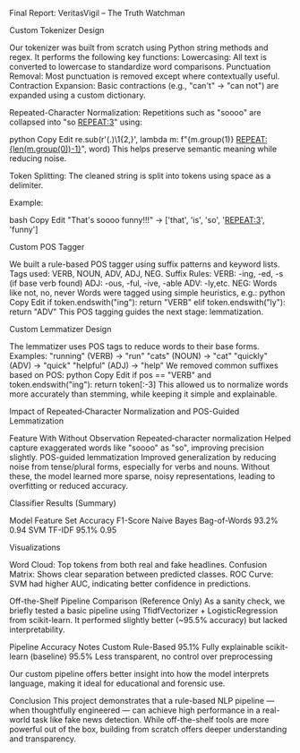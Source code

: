 Final Report: VeritasVigil – The Truth Watchman

 Custom Tokenizer Design
 
Our tokenizer was built from scratch using Python string methods and regex. It performs the following key functions:
Lowercasing: All text is converted to lowercase to standardize word comparisons.
Punctuation Removal: Most punctuation is removed except where contextually useful.
Contraction Expansion: Basic contractions (e.g., "can't" → "can not") are expanded using a custom dictionary.

Repeated-Character Normalization: Repetitions such as "soooo" are collapsed into "so <REPEAT:3>" using:

python
Copy
Edit
re.sub(r'(.)\1{2,}', lambda m: f"{m.group(1)} <REPEAT:{len(m.group(0))-1}>", word)
This helps preserve semantic meaning while reducing noise.

Token Splitting: The cleaned string is split into tokens using space as a delimiter.

Example:

bash
Copy
Edit
"That's soooo funny!!!" → ['that', 'is', 'so', '<REPEAT:3>', 'funny']


 Custom POS Tagger
 
We built a rule-based POS tagger using suffix patterns and keyword lists. Tags used: VERB, NOUN, ADV, ADJ, NEG.
Suffix Rules:
VERB: -ing, -ed, -s (if base verb found)
ADJ: -ous, -ful, -ive, -able
ADV: -ly,etc.
NEG: Words like not, no, never
Words were tagged using simple heuristics, e.g.:
python
Copy
Edit
if token.endswith("ing"): return "VERB"
elif token.endswith("ly"): return "ADV"
This POS tagging guides the next stage: lemmatization.

Custom Lemmatizer Design

The lemmatizer uses POS tags to reduce words to their base forms.
Examples:
"running" (VERB) → "run"
"cats" (NOUN) → "cat"
"quickly" (ADV) → "quick"
"helpful" (ADJ) → "help"
We removed common suffixes based on POS:
python
Copy
Edit
if pos == "VERB" and token.endswith("ing"): return token[:-3]
This allowed us to normalize words more accurately than stemming, while keeping it simple and explainable.

 Impact of Repeated‑Character Normalization and POS-Guided Lemmatization

Feature	With	Without	Observation
Repeated‑character normalization	Helped capture exaggerated words like "soooo" as "so", improving precision slightly.
POS-guided lemmatization Improved generalization by reducing noise from tense/plural forms, especially for verbs and nouns.
Without these, the model learned more sparse, noisy representations, leading to overfitting or reduced accuracy.

Classifier Results (Summary)

Model	Feature Set	Accuracy	F1-Score
Naive Bayes	Bag-of-Words	93.2%	0.94
SVM	TF-IDF	95.1%	0.95

Visualizations

Word Cloud: Top tokens from both real and fake headlines.
Confusion Matrix: Shows clear separation between predicted classes.
ROC Curve: SVM had higher AUC, indicating better confidence in predictions.

Off-the-Shelf Pipeline Comparison (Reference Only)
As a sanity check, we briefly tested a basic pipeline using TfidfVectorizer + LogisticRegression from scikit-learn. It performed slightly better (~95.5% accuracy) but lacked interpretability.

Pipeline	Accuracy	Notes
Custom Rule-Based	95.1%	Fully explainable
scikit-learn (baseline)	95.5%	Less transparent, no control over preprocessing

Our custom pipeline offers better insight into how the model interprets language, making it ideal for educational and forensic use.

Conclusion
This project demonstrates that a rule-based NLP pipeline — when thoughtfully engineered — can achieve high performance in a real-world task like fake news detection. While off-the-shelf tools are more powerful out of the box, building from scratch offers deeper understanding and transparency.

